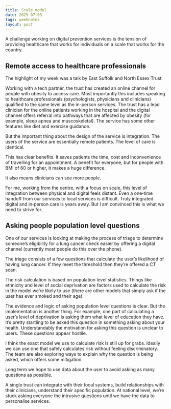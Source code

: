 ```yaml
---
title: Scale model
date: 2025-07-05
tags: weeknotes
layout: post
---
```


A challenge working on digital prevention services is the tension of providing healthcare that works for individuals on a scale that works for the country.

## Remote access to healthcare professionals

The highlight of my week was a talk by East Suffolk and North Essex Trust.

Working with a tech partner, the trust has created an online channel for people with obesity to access care. Most importantly this includes speaking to healthcare professionals (psychologists, physicians and clinicians) qualified to the same level as the in-person services. The trust has a lead clinician for the online patients working in the hospital and the digital channel offers referral into pathways that are affected by obesity (for example, sleep apnea and muscoskeletal). The service has some other features like diet and exercise guidance.

But the important thing about the design of the service is integration. The users of the service are essentially remote patients. The level of care is identical.

This has clear benefits. It saves patients the time, cost and inconvenience of travelling for an appointment. A benefit for everyone, but for people with BMI of 60 or higher, it makes a huge difference.

It also means clinicians can see more people.

For me, working from the centre, with a focus on scale, this level of integration between physical and digital feels distant. Even a one‑time handoff from our services to local services is difficult. Truly integrated digital and in‑person care is years away. But I am convinced this is what we need to strive for.

## Asking people population level questions

One of our services is looking at making the process of triage to determine someone’s eligibility for a lung cancer check easier by offering a digital channel (currently most people do this over the phone).

The triage consists of a few questions that calculate the user’s likelihood of having lung cancer. If they meet the threshold then they’re offered a CT scan.

The risk calculation is based on population level statistics. Things like ethnicity and level of social deprivation are factors used to calculate the risk in the model we’re likely to use (there are other models that simply ask if the user has ever smoked and their age).

The evidence and logic of asking population level questions is clear. But the implementation is another thing. For example, one part of calculating a user’s level of deprivation is asking them what level of education they have. It’s pretty startling to be asked this question in something asking about your health. Understandably the motivation for asking this question is unclear to users. These questions appear hostile.

I think the exact model we use to calculate risk is still up for grabs. Ideally we can use one that safely calculates risk without feeling discriminatory. The team are also exploring ways to explain why the question is being asked, which offers some mitigation.

Long term we hope to use data about the user to avoid asking as many questions as possible.

A single trust can integrate with their local systems, build relationships with their clinicians, understand their specific population. At national level, we’re stuck asking everyone the intrusive questions until we have the data to personalise services.
